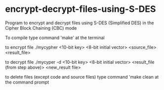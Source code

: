 # encrypt-decrypt-files-using-S-DES
Program to encrypt and decrypt files using S-DES (Simplified DES) in the Cipher Block Chaining (CBC) mode

To compile type command 'make' at the terminal

to encrypt file
./mycypher <10-bit key> <8-bit initial vector> <source_file> <result_file>

to decrypt file
./mycyper -d <10-bit key> <8-bit initial vector> <result_file (from step above)> <new_result file>

to delete files (except code and source files)
type command 'make clean at the command prompt
